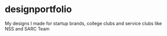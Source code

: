 # designportfolio
My designs I made for startup brands, college clubs and service clubs like NSS and SARC Team
